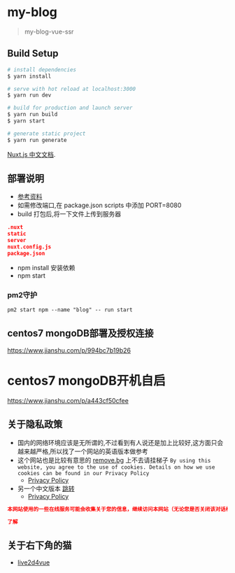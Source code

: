 # my-blog

> my-blog-vue-ssr

## Build Setup

``` bash
# install dependencies
$ yarn install

# serve with hot reload at localhost:3000
$ yarn run dev

# build for production and launch server
$ yarn run build
$ yarn start

# generate static project
$ yarn run generate
```

[Nuxt.js 中文文档](https://zh.nuxtjs.org/guide/installation).

## 部署说明
- [参考资料](https://segmentfault.com/a/1190000014450967)
- 如需修改端口,在 package.json scripts 中添加 PORT=8080
- build 打包后,将一下文件上传到服务器
```json
.nuxt
static
server
nuxt.config.js
package.json
```
- npm install 安装依赖
- npm start
### pm2守护
`pm2 start npm --name "blog" -- run start`

## centos7 mongoDB部署及授权连接
https://www.jianshu.com/p/994bc7b19b26

# centos7 mongoDB开机自启
https://www.jianshu.com/p/a443cf50cfee


## 关于隐私政策
- 国内的网络环境应该是无所谓的,不过看到有人说还是加上比较好,这方面只会越来越严格,所以找了一个网站的英语版本做参考
- 这个网站也是比较有意思的 [remove.bg](https://www.remove.bg) 上不去请挂梯子
`By using this website, you agree to the use of cookies. Details on how we use cookies can be found in our Privacy Policy`
    - [Privacy Policy](https://www.remove.bg/privacy)
- 另一个中文版本 [跳转](https://geelaw.blog/entries/mbp-from-allen-school/#prompt_h4n59cq8)
    - [Privacy Policy](https://www.remove.bg/privacy)
```json
本网站使用的一些在线服务可能会收集关于您的信息，继续访问本网站（无论您是否关闭该对话框）即表示您同意我们的 隐私声明。

了解
```

## 关于右下角的猫
- [live2d4vue](https://www.npmjs.com/package/live2d4vue)

